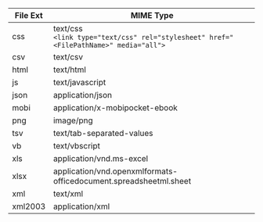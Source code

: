 | File Ext | MIME Type
| -------- | --------- |
| css | text/css <br> `<link type="text/css" rel="stylesheet" href="<FilePathName>" media="all">` |
| csv | text/csv |
| html | text/html |
| js | text/javascript |
| json | application/json |
| mobi | application/x-mobipocket-ebook |
| png | image/png |  
| tsv | text/tab-separated-values |
| vb | text/vbscript |
| xls | application/vnd.ms-excel |
| xlsx | application/vnd.openxmlformats-officedocument.spreadsheetml.sheet |
| xml | text/xml |
| xml2003 | application/xml |


